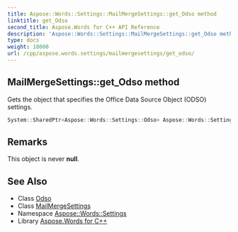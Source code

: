```yaml
---
title: Aspose::Words::Settings::MailMergeSettings::get_Odso method
linktitle: get_Odso
second_title: Aspose.Words for C++ API Reference
description: 'Aspose::Words::Settings::MailMergeSettings::get_Odso method. Gets the object that specifies the Office Data Source Object (ODSO) settings in C++.'
type: docs
weight: 18000
url: /cpp/aspose.words.settings/mailmergesettings/get_odso/
---
```

## MailMergeSettings::get_Odso method


Gets the object that specifies the Office Data Source Object (ODSO) settings.

```cpp
System::SharedPtr<Aspose::Words::Settings::Odso> Aspose::Words::Settings::MailMergeSettings::get_Odso() const
```

## Remarks


This object is never **null**. 
## See Also

* Class [Odso](../../odso/)
* Class [MailMergeSettings](../)
* Namespace [Aspose::Words::Settings](../../)
* Library [Aspose.Words for C++](../../../)
